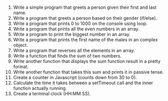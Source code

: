 1. Write a simple program that greets a person given their first and last name.
2. Write a program that greets a person based on their gender (if/else).
3. Write a program that prints 0 to 1000 on the console using loop.
4. Write a program that prints all the even numbers in an array.
5. Write a program to print the biggest number in an array.
6. Write a program that prints the first name of the males in an complex object.
7. Write a program that reverses all the elements in an array.
8. Write a function that finds the sum of two numbers.
9. Write another function that displays the sum function result in a pretty format.
10. Write another function that takes this sum and prints it in passive tense.
11. Create a counter in Javascript (counts down from 30 to 0).
12. Calculate the time it takes between a setTimeout call and the inner function actually running.
13. Create a terminal clock (HH:MM:SS).